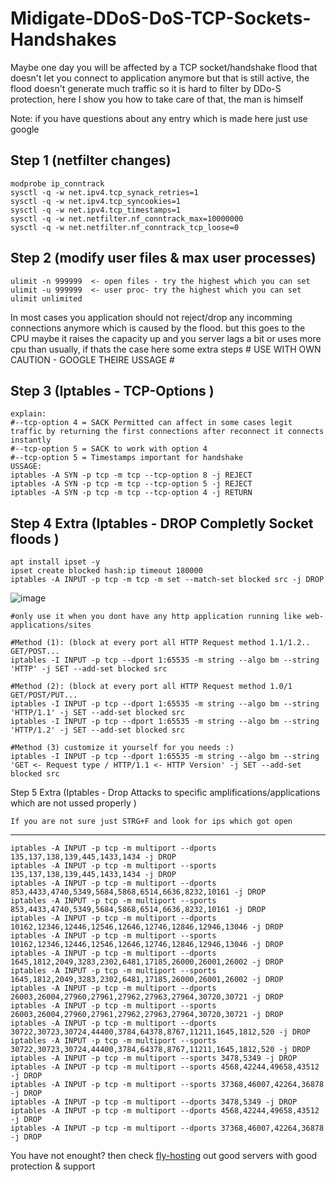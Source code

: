 # Midigate-DDoS-DoS-TCP-Sockets-Handshakes
Maybe one day you will be affected by a TCP socket/handshake flood that doesn't let you connect to application anymore but that is still active, the flood doesn't generate much traffic so it is hard to filter by DDo-S protection, here I show you how to take care of that, the man is himself

Note: if you have questions about any entry which is made here just use google

Step 1 (netfilter changes)
----
    modprobe ip_conntrack
    sysctl -q -w net.ipv4.tcp_synack_retries=1
    sysctl -q -w net.ipv4.tcp_syncookies=1
    sysctl -q -w net.ipv4.tcp_timestamps=1
    sysctl -q -w net.netfilter.nf_conntrack_max=10000000
    sysctl -q -w net.netfilter.nf_conntrack_tcp_loose=0

Step 2 (modify user files & max user processes)
----
    ulimit -n 999999  <- open files - try the highest which you can set
    ulimit -u 999999  <- user proc- try the highest which you can set
    ulimit unlimited

In most cases you application should not reject/drop any incomming connections anymore which is caused by the flood. but this goes to the CPU maybe it raises the capacity up and you server lags a bit or uses more cpu than usually, if thats the case here some extra steps # USE WITH OWN CAUTION - GOOGLE THEIRE USSAGE #

Step 3 (Iptables - TCP-Options )
----   
    explain:
    #--tcp-option 4 = SACK Permitted can affect in some cases legit traffic by returning the first connections after reconnect it connects instantly
    #--tcp-option 5 = SACK to work with option 4
    #--tcp-option 5 = Timestamps important for handshake
    USSAGE:
    iptables -A SYN -p tcp -m tcp --tcp-option 8 -j REJECT
    iptables -A SYN -p tcp -m tcp --tcp-option 5 -j REJECT
    iptables -A SYN -p tcp -m tcp --tcp-option 4 -j RETURN

Step 4 Extra (Iptables - DROP Completly Socket floods )
----  
    apt install ipset -y
    ipset create blocked hash:ip timeout 180000
    iptables -A INPUT -p tcp -m tcp -m set --match-set blocked src -j DROP

![image](https://user-images.githubusercontent.com/106752367/172026335-0c8be783-50b9-485c-a74c-81605c66f0c0.png)

    #only use it when you dont have any http application running like web-applications/sites

    #Method (1): (block at every port all HTTP Request method 1.1/1.2.. GET/POST...
    iptables -I INPUT -p tcp --dport 1:65535 -m string --algo bm --string 'HTTP' -j SET --add-set blocked src

    #Method (2): (block at every port all HTTP Request method 1.0/1 GET/POST/PUT...
    iptables -I INPUT -p tcp --dport 1:65535 -m string --algo bm --string 'HTTP/1.1' -j SET --add-set blocked src
    iptables -I INPUT -p tcp --dport 1:65535 -m string --algo bm --string 'HTTP/1.2' -j SET --add-set blocked src

    #Method (3) customize it yourself for you needs :)
    iptables -I INPUT -p tcp --dport 1:65535 -m string --algo bm --string 'GET <- Request type / HTTP/1.1 <- HTTP Version' -j SET --add-set blocked src

Step 5 Extra (Iptables - Drop Attacks to specific amplifications/applications which are not ussed properly )
   
    If you are not sure just STRG+F and look for ips which got open
---- 

    iptables -A INPUT -p tcp -m multiport --dports 135,137,138,139,445,1433,1434 -j DROP
    iptables -A INPUT -p tcp -m multiport --sports 135,137,138,139,445,1433,1434 -j DROP
    iptables -A INPUT -p tcp -m multiport --dports 853,4433,4740,5349,5684,5868,6514,6636,8232,10161 -j DROP
    iptables -A INPUT -p tcp -m multiport --sports 853,4433,4740,5349,5684,5868,6514,6636,8232,10161 -j DROP
    iptables -A INPUT -p tcp -m multiport --dports 10162,12346,12446,12546,12646,12746,12846,12946,13046 -j DROP
    iptables -A INPUT -p tcp -m multiport --sports 10162,12346,12446,12546,12646,12746,12846,12946,13046 -j DROP
    iptables -A INPUT -p tcp -m multiport --dports 1645,1812,2049,3283,2302,6481,17185,26000,26001,26002 -j DROP
    iptables -A INPUT -p tcp -m multiport --sports 1645,1812,2049,3283,2302,6481,17185,26000,26001,26002 -j DROP
    iptables -A INPUT -p tcp -m multiport --dports 26003,26004,27960,27961,27962,27963,27964,30720,30721 -j DROP
    iptables -A INPUT -p tcp -m multiport --sports 26003,26004,27960,27961,27962,27963,27964,30720,30721 -j DROP
    iptables -A INPUT -p tcp -m multiport --dports 30722,30723,30724,44400,3784,64378,8767,11211,1645,1812,520 -j DROP
    iptables -A INPUT -p tcp -m multiport --sports 30722,30723,30724,44400,3784,64378,8767,11211,1645,1812,520 -j DROP
    iptables -A INPUT -p tcp -m multiport --sports 3478,5349 -j DROP
    iptables -A INPUT -p tcp -m multiport --sports 4568,42244,49658,43512 -j DROP
    iptables -A INPUT -p tcp -m multiport --sports 37368,46007,42264,36878 -j DROP
    iptables -A INPUT -p tcp -m multiport --dports 3478,5349 -j DROP
    iptables -A INPUT -p tcp -m multiport --dports 4568,42244,49658,43512 -j DROP
    iptables -A INPUT -p tcp -m multiport --dports 37368,46007,42264,36878 -j DROP

You have not enought?
 then check [fly-hosting](https://fly-hosting.net/) out good servers with good protection & support
